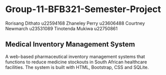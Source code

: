 # Group-11-BFB321-Semester-Project
Rorisang Dithato u22594168
Zhaneley Perry u23606488
Courtney Newmarch u23531089
Tinotenda Mukiwa u22750861
## Medical Inventory Management System
A web-based pharmaceutical inventory management systems that functions to reduce medicine stockouts in South African healthcare facilities. The system is built with HTML, Bootstrap, CSS and SQLite.
